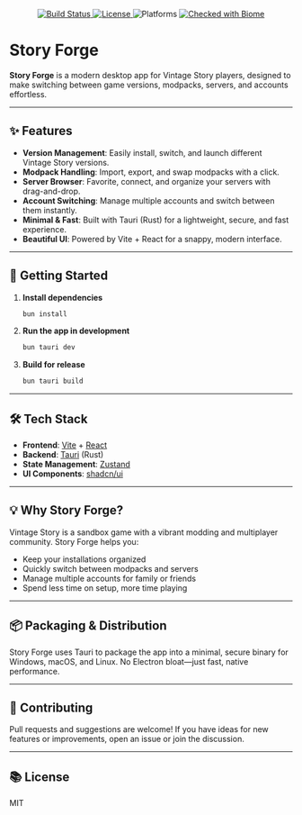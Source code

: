 
<p align="center">
   <a href="https://github.com/lovelesscodes/storyforge/actions">
      <img src="https://img.shields.io/github/actions/workflow/status/lovelesscodes/storyforge/ci.yml?branch=main&label=build&style=for-the-badge" alt="Build Status" />
   </a>
   <a href="https://github.com/lovelesscodes/storyforge/blob/main/LICENSE">
      <img src="https://img.shields.io/github/license/lovelesscodes/storyforge?color=brightgreen&style=for-the-badge" alt="License" />
   </a>
   <img src="https://img.shields.io/badge/platforms-Windows%20%7C%20macOS%20%7C%20Linux-blue?style=for-the-badge" alt="Platforms" />   
   <a href="https://biomejs.dev/" target="_blank">
      <img src="https://img.shields.io/badge/Checked_with-Biome-60a5fa?style=for-the-badge&logo=biome" alt="Checked with Biome" />
   </a>
</p>

# Story Forge

**Story Forge** is a modern desktop app for Vintage Story players, designed to make switching between game versions, modpacks, servers, and accounts effortless. 

---

## ✨ Features

- **Version Management**: Easily install, switch, and launch different Vintage Story versions.
- **Modpack Handling**: Import, export, and swap modpacks with a click.
- **Server Browser**: Favorite, connect, and organize your servers with drag-and-drop.
- **Account Switching**: Manage multiple accounts and switch between them instantly.
- **Minimal & Fast**: Built with Tauri (Rust) for a lightweight, secure, and fast experience.
- **Beautiful UI**: Powered by Vite + React for a snappy, modern interface.

---

## 🚀 Getting Started

1. **Install dependencies**
   ```sh
   bun install
   ```
2. **Run the app in development**
   ```sh
   bun tauri dev
   ```
3. **Build for release**
   ```sh
   bun tauri build
   ```

---

## 🛠 Tech Stack

- **Frontend**: [Vite](https://vitejs.dev/) + [React](https://react.dev/)
- **Backend**: [Tauri](https://tauri.app/) (Rust)
- **State Management**: [Zustand](https://zustand-demo.pmnd.rs/)
- **UI Components**: [shadcn/ui](https://ui.shadcn.com/)

---

## 💡 Why Story Forge?

Vintage Story is a sandbox game with a vibrant modding and multiplayer community. Story Forge helps you:
- Keep your installations organized
- Quickly switch between modpacks and servers
- Manage multiple accounts for family or friends
- Spend less time on setup, more time playing

---

## 📦 Packaging & Distribution

Story Forge uses Tauri to package the app into a minimal, secure binary for Windows, macOS, and Linux. No Electron bloat—just fast, native performance.

---

## 📝 Contributing

Pull requests and suggestions are welcome! If you have ideas for new features or improvements, open an issue or join the discussion.

---

## 📚 License

MIT
